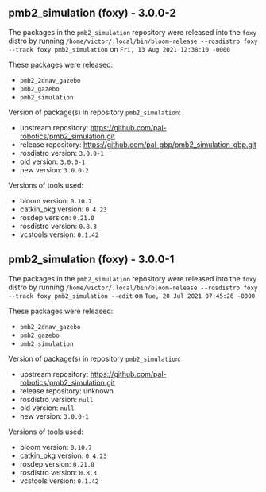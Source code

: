 ## pmb2_simulation (foxy) - 3.0.0-2

The packages in the `pmb2_simulation` repository were released into the `foxy` distro by running `/home/victor/.local/bin/bloom-release --rosdistro foxy --track foxy pmb2_simulation` on `Fri, 13 Aug 2021 12:38:10 -0000`

These packages were released:
- `pmb2_2dnav_gazebo`
- `pmb2_gazebo`
- `pmb2_simulation`

Version of package(s) in repository `pmb2_simulation`:

- upstream repository: https://github.com/pal-robotics/pmb2_simulation.git
- release repository: https://github.com/pal-gbp/pmb2_simulation-gbp.git
- rosdistro version: `3.0.0-1`
- old version: `3.0.0-1`
- new version: `3.0.0-2`

Versions of tools used:

- bloom version: `0.10.7`
- catkin_pkg version: `0.4.23`
- rosdep version: `0.21.0`
- rosdistro version: `0.8.3`
- vcstools version: `0.1.42`


## pmb2_simulation (foxy) - 3.0.0-1

The packages in the `pmb2_simulation` repository were released into the `foxy` distro by running `/home/victor/.local/bin/bloom-release --rosdistro foxy --track foxy pmb2_simulation --edit` on `Tue, 20 Jul 2021 07:45:26 -0000`

These packages were released:
- `pmb2_2dnav_gazebo`
- `pmb2_gazebo`
- `pmb2_simulation`

Version of package(s) in repository `pmb2_simulation`:

- upstream repository: https://github.com/pal-robotics/pmb2_simulation.git
- release repository: unknown
- rosdistro version: `null`
- old version: `null`
- new version: `3.0.0-1`

Versions of tools used:

- bloom version: `0.10.7`
- catkin_pkg version: `0.4.23`
- rosdep version: `0.21.0`
- rosdistro version: `0.8.3`
- vcstools version: `0.1.42`


